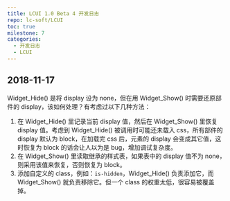 ```yaml
---
title: LCUI 1.0 Beta 4 开发日志
repo: lc-soft/LCUI
toc: true
milestone: 7
categories:
  - 开发日志
  - LCUI
---
```

## 2018-11-17
Widget_Hide() 是将 display 设为 none，但在用 Widget_Show() 时需要还原部件的 display，该如何处理？有考虑过以下几种方法：

1. 在 Widget_Hide() 里记录当前 display 值，然后在 Widget_Show() 里恢复 display 值。考虑到 Widget_Hide() 被调用时可能还未载入 css，所有部件的 display 默认为 block，在加载完 css 后，元素的 display 会变成其它值，这时恢复为 block 的话会让人以为是 bug，增加调试复杂度。
2. 在 Widget_Show() 里读取继承的样式表，如果表中的 display 值不为 none，则采用该值来恢复，否则恢复为 block。
3. 添加自定义的 class，例如：`is-hidden`，Widget_Hide() 负责添加它，而 Widget_Show() 就负责移除它。但一个 class 的权重太低，很容易被覆盖掉。
